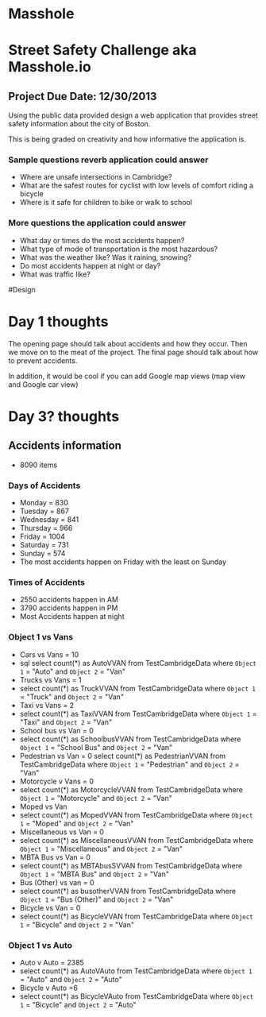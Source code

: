 Masshole
===========

# Street Safety Challenge aka Masshole.io
## Project Due Date: 12/30/2013

Using the public data provided design a web application that provides street safety information about the city of Boston.

This is being graded on creativity and how informative the application is.

### Sample questions reverb application could answer
* Where are unsafe intersections in Cambridge?
* What are the safest routes for cyclist with low levels of comfort riding a bicycle
* Where is it safe for children to bike or walk  to school

### More questions the application could answer
* What day or times do the most accidents happen?
* What type of mode of transportation is the most hazardous?
* What was the weather like? Was it raining, snowing?
* Do most accidents happen at night or day?
* What was traffic like?

#Design


# Day 1 thoughts

The opening page should talk about accidents and how they occur. Then we move on to the meat of the project. The final page should talk about how to prevent  accidents.

In addition, it would be cool if you can add Google map views (map view and Google car view)

# Day 3? thoughts
## Accidents information
* 8090 items

### Days of Accidents
* Monday = 830
* Tuesday = 867
* Wednesday = 841
* Thursday = 966
* Friday = 1004
* Saturday = 731
* Sunday = 574
* The most accidents happen on Friday with the least on Sunday

### Times of Accidents
* 2550 accidents happen in AM
* 3790 accidents happen in PM
* Most Accidents happen at night

### Object 1 vs Vans
* Cars vs Vans = 10
* sql select count(*) as AutoVVAN from TestCambridgeData
where `Object 1` = "Auto" and `Object 2` = "Van"
* Trucks vs Vans = 1
* select count(*) as TruckVVAN from TestCambridgeData
where `Object 1` = "Truck" and `Object 2` = "Van"
* Taxi vs Vans = 2
* select count(*) as TaxiVVAN from TestCambridgeData
where `Object 1` = "Taxi" and `Object 2` = "Van"
* School bus vs Van = 0
* select count(*) as SchoolbusVVAN from TestCambridgeData
where `Object 1` = "School Bus" and `Object 2` = "Van"
* Pedestrian vs Van = 0
select count(*) as PedestrianVVAN from TestCambridgeData
where `Object 1` = "Pedestrian" and `Object 2` = "Van"
* Motorcycle v Vans = 0
* select count(*) as MotorcycleVVAN from TestCambridgeData
where `Object 1` = "Motorcycle" and `Object 2` = "Van"
* Moped vs Van
* select count(*) as MopedVVAN from TestCambridgeData
where `Object 1` = "Moped" and `Object 2` = "Van"
* Miscellaneous vs Van = 0
* select count(*) as MiscellaneousVVAN from TestCambridgeData
where `Object 1` = "Miscellaneous" and `Object 2` = "Van"
* MBTA Bus vs Van = 0
* select count(*) as MBTAbusSVVAN from TestCambridgeData
where `Object 1` = "MBTA Bus" and `Object 2` = "Van"
* Bus (Other) vs van = 0
* select count(*) as busotherVVAN from TestCambridgeData
where `Object 1` = "Bus (Other)" and `Object 2` = "Van"
* Bicycle vs Van = 0
* select count(*) as BicycleVVAN from TestCambridgeData
where `Object 1` = "Bicycle" and `Object 2` = "Van"

### Object 1 vs Auto
* Auto v Auto = 2385
* select count(*) as AutoVAuto from TestCambridgeData
where `Object 1` = "Auto" and `Object 2` = "Auto"
* Bicycle v Auto =6
*  select count(*) as BicycleVAuto from TestCambridgeData
where `Object 1` = "Bicycle" and `Object 2` = "Auto"

